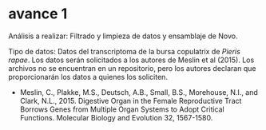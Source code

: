 # avance 1 

Análisis a realizar: Filtrado y limpieza de datos y ensamblaje de Novo.

Tipo de datos: Datos del transcriptoma de la bursa copulatrix de *Pieris rapae*. Los datos serán solicitados a los autores de Meslin
et al (2015). Los archivos no se encuentran en un repositorio, pero los autores declaran que proporcionarán los datos a quienes los soliciten.
- Meslin, C., Plakke, M.S., Deutsch, A.B., Small, B.S., Morehouse, N.I., and Clark, N.L., 2015. Digestive Organ in the Female Reproductive Tract Borrows Genes from Multiple Organ Systems to Adopt Critical Functions. Molecular Biology and Evolution 32, 1567-1580.
